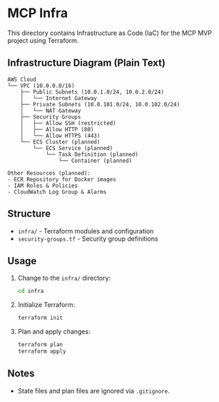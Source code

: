 # MCP Infra

This directory contains Infrastructure as Code (IaC) for the MCP MVP project using Terraform.

## Infrastructure Diagram (Plain Text)

```
AWS Cloud
└── VPC (10.0.0.0/16)
    ├── Public Subnets (10.0.1.0/24, 10.0.2.0/24)
    │   └── Internet Gateway
    ├── Private Subnets (10.0.101.0/24, 10.0.102.0/24)
    │   └── NAT Gateway
    ├── Security Groups
    │   ├── Allow SSH (restricted)
    │   ├── Allow HTTP (80)
    │   └── Allow HTTPS (443)
    └── ECS Cluster (planned)
        └── ECS Service (planned)
            └── Task Definition (planned)
                └── Container (planned)

Other Resources (planned):
- ECR Repository for Docker images
- IAM Roles & Policies
- CloudWatch Log Group & Alarms
```

## Structure
- `infra/` - Terraform modules and configuration
- `security-groups.tf` - Security group definitions

## Usage

1. Change to the `infra/` directory:
   ```bash
   cd infra
   ```
2. Initialize Terraform:
   ```bash
   terraform init
   ```
3. Plan and apply changes:
   ```bash
   terraform plan
   terraform apply
   ```

## Notes
- State files and plan files are ignored via `.gitignore`.

